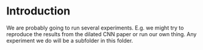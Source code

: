 # Introduction
We are probably going to run several experiments. E.g. we might try to reproduce the results from the dilated CNN paper or run our own thing. Any experiment we do will be a subfolder in this folder.